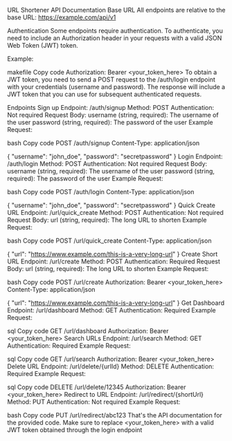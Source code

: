 URL Shortener API Documentation
Base URL
All endpoints are relative to the base URL: https://example.com/api/v1

Authentication
Some endpoints require authentication. To authenticate, you need to include an Authorization header in your requests with a valid JSON Web Token (JWT) token.

Example:

makefile
Copy code
Authorization: Bearer <your_token_here>
To obtain a JWT token, you need to send a POST request to the /auth/login endpoint with your credentials (username and password). The response will include a JWT token that you can use for subsequent authenticated requests.

Endpoints
Sign up
Endpoint: /auth/signup
Method: POST
Authentication: Not required
Request Body:
username (string, required): The username of the user
password (string, required): The password of the user
Example Request:

bash
Copy code
POST /auth/signup
Content-Type: application/json

{
  "username": "john_doe",
  "password": "secretpassword"
}
Login
Endpoint: /auth/login
Method: POST
Authentication: Not required
Request Body:
username (string, required): The username of the user
password (string, required): The password of the user
Example Request:

bash
Copy code
POST /auth/login
Content-Type: application/json

{
  "username": "john_doe",
  "password": "secretpassword"
}
Quick Create URL
Endpoint: /url/quick_create
Method: POST
Authentication: Not required
Request Body:
url (string, required): The long URL to shorten
Example Request:

bash
Copy code
POST /url/quick_create
Content-Type: application/json

{
  "url": "https://www.example.com/this-is-a-very-long-url"
}
Create Short URL
Endpoint: /url/create
Method: POST
Authentication: Required
Request Body:
url (string, required): The long URL to shorten
Example Request:

bash
Copy code
POST /url/create
Authorization: Bearer <your_token_here>
Content-Type: application/json

{
  "url": "https://www.example.com/this-is-a-very-long-url"
}
Get Dashboard
Endpoint: /url/dashboard
Method: GET
Authentication: Required
Example Request:

sql
Copy code
GET /url/dashboard
Authorization: Bearer <your_token_here>
Search URLs
Endpoint: /url/search
Method: GET
Authentication: Required
Example Request:

sql
Copy code
GET /url/search
Authorization: Bearer <your_token_here>
Delete URL
Endpoint: /url/delete/{urlId}
Method: DELETE
Authentication: Required
Example Request:

sql
Copy code
DELETE /url/delete/12345
Authorization: Bearer <your_token_here>
Redirect to URL
Endpoint: /url/redirect/{shortUrl}
Method: PUT
Authentication: Not required
Example Request:

bash
Copy code
PUT /url/redirect/abc123
That's the API documentation for the provided code. Make sure to replace <your_token_here> with a valid JWT token obtained through the login endpoint
